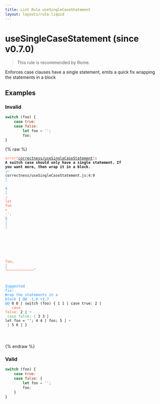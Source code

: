 ```yaml
---
title: Lint Rule useSingleCaseStatement
layout: layouts/rule.liquid
---
```


# useSingleCaseStatement (since v0.7.0)

> This rule is recommended by Rome.

Enforces case clauses have a single statement, emits a quick fix wrapping
the statements in a block

## Examples

### Invalid

```jsx
switch (foo) {
    case true:
    case false:
        let foo = '';
        foo;
}
```

{% raw %}<pre class="language-text"><code class="language-text"><span style="color: Tomato;">error</span><span style="color: Tomato;">[</span><span style="color: Tomato;"><a href="https://rome.tools/docs/lint/rules/useSingleCaseStatement/">correctness/useSingleCaseStatement</a></span><span style="color: Tomato;">]</span><strong>: </strong><strong>A switch case should only have a single statement. If you want more, then wrap it in a block.</strong>
  <span style="color: rgb(38, 148, 255);">┌</span><span style="color: rgb(38, 148, 255);">─</span> correctness/useSingleCaseStatement.js:4:9
  <span style="color: rgb(38, 148, 255);">│</span>  
<span style="color: rgb(38, 148, 255);">4</span> <span style="color: rgb(38, 148, 255);">│</span> <span style="color: Tomato;">┌</span>         <span style="color: Tomato;">l</span><span style="color: Tomato;">e</span><span style="color: Tomato;">t</span><span style="color: Tomato;"> </span><span style="color: Tomato;">f</span><span style="color: Tomato;">o</span><span style="color: Tomato;">o</span><span style="color: Tomato;"> </span><span style="color: Tomato;">=</span><span style="color: Tomato;"> </span><span style="color: Tomato;">'</span><span style="color: Tomato;">'</span><span style="color: Tomato;">;</span>
<span style="color: rgb(38, 148, 255);">5</span> <span style="color: rgb(38, 148, 255);">│</span> <span style="color: Tomato;">│</span> <span style="color: Tomato;"> </span><span style="color: Tomato;"> </span><span style="color: Tomato;"> </span><span style="color: Tomato;"> </span><span style="color: Tomato;"> </span><span style="color: Tomato;"> </span><span style="color: Tomato;"> </span><span style="color: Tomato;"> </span><span style="color: Tomato;">f</span><span style="color: Tomato;">o</span><span style="color: Tomato;">o</span><span style="color: Tomato;">;</span>
  <span style="color: rgb(38, 148, 255);">│</span> <span style="color: Tomato;">└</span><span style="color: Tomato;">─</span><span style="color: Tomato;">─</span><span style="color: Tomato;">─</span><span style="color: Tomato;">─</span><span style="color: Tomato;">─</span><span style="color: Tomato;">─</span><span style="color: Tomato;">─</span><span style="color: Tomato;">─</span><span style="color: Tomato;">─</span><span style="color: Tomato;">─</span><span style="color: Tomato;">─</span><span style="color: Tomato;">─</span><span style="color: Tomato;">^</span>

<span style="color: rgb(38, 148, 255);">Suggested fix</span><span style="color: rgb(38, 148, 255);">: </span><span style="color: rgb(38, 148, 255);">Wrap the statements in a block</span>
    | <span style="color: rgb(38, 148, 255);">@@ -1,6 +1,7 @@</span>
0 0 |   switch (foo) {
1 1 |       case true:
2   | <span style="color: Tomato;">- </span><span style="color: Tomato;">    case false:</span>
  2 | <span style="color: MediumSeaGreen;">+ </span><span style="color: MediumSeaGreen;">    case false: {</span>
3 3 |           let foo = '';
4 4 |           foo;
  5 | <span style="color: MediumSeaGreen;">+ </span><span style="color: MediumSeaGreen;">    }</span>
5 6 |   }

</code></pre>{% endraw %}

### Valid

```jsx
switch (foo) {
    case true:
    case false: {
        let foo = '';
        foo;
    }
}
```

